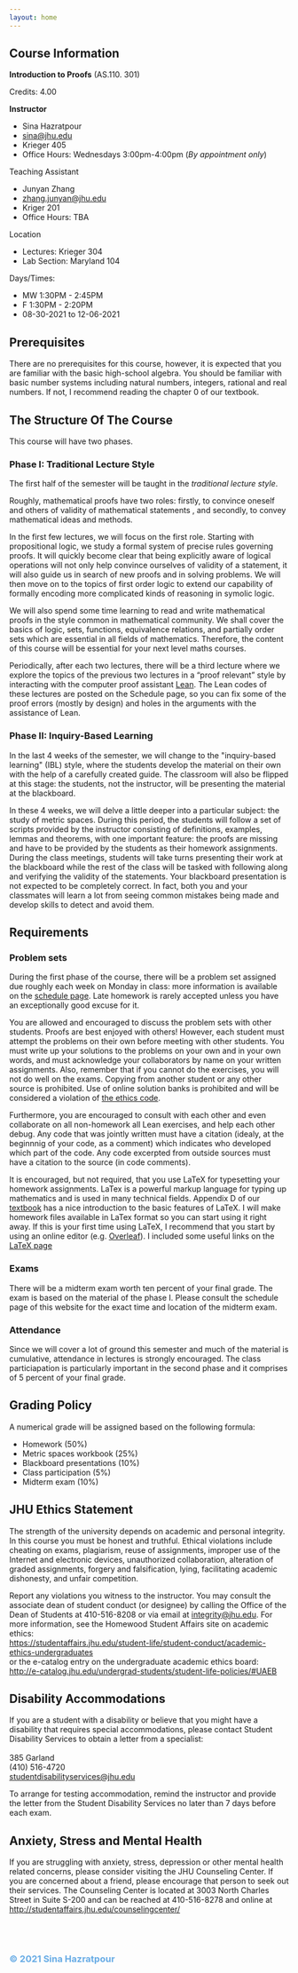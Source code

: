 ```yaml
---
layout: home
---
```



## Course Information

**Introduction to Proofs** (AS.110. 301)

Credits: 4.00

**Instructor**

- Sina Hazratpour
- sina@jhu.edu
- Krieger 405
- Office Hours: Wednesdays 3:00pm-4:00pm (_By appointment only_)

Teaching Assistant

- Junyan Zhang
- zhang.junyan@jhu.edu
- Kriger 201
- Office Hours: TBA
  
Location

- Lectures: Krieger 304
- Lab Section: Maryland 104
  
Days/Times:

- MW 1:30PM - 2:45PM
- F 1:30PM - 2:20PM
- 08-30-2021 to 12-06-2021

## Prerequisites

There are no prerequisites for this course, however, it is expected that you are familiar with the basic high-school algebra. You should be familiar with basic number systems including natural numbers, integers, rational and real numbers. If not, I recommend reading the chapter 0 of our textbook. 

## The Structure Of The Course

This course will have two phases.  

### Phase I:  Traditional Lecture Style 

The first half of the semester will be taught in the _traditional lecture style_.

Roughly, mathematical proofs have two roles: firstly, to convince oneself and others of validity of mathematical statements , and secondly, to convey mathematical ideas and methods.

In the first few lectures, we will focus on the first role. Starting with propositional logic, we study a formal system of precise rules governing proofs. It will quickly become clear that being explicitly aware of logical operations will not only help convince ourselves of validity of a statement, it will also guide us in search of new proofs and in solving problems. We will then move on to the topics of first order logic to extend our capability of formally encoding more complicated kinds of reasoning in symolic logic.

We will also spend some time learning to read and write mathematical proofs in the style common in mathematical community. We shall cover the basics of logic, sets, functions,  equivalence relations, and partially order sets which are essential in all fields of mathematics. Therefore, the content of this course will be essential for your next level maths courses.

Periodically, after each two lectures, there will be a third lecture where we explore the topics of the previous two lectures in a “proof relevant” style by interacting with the computer proof assistant [Lean](https://leanprover-community.github.io/index.html). The Lean codes of these lectures are posted on the Schedule page, so you can fix some of the proof errors (mostly by design) and holes in the arguments with the assistance of Lean.


<!--
In the first phase, the _weekly workflow_ is as follows: Each week there will be two lectures. In the first lecture we will cover some of the topics of the textbook. In the second lecture we will explore these topics in a “proof relevant” style by interacting  computer proof assistant [Lean](https://leanprover-community.github.io/index.html).

<p float="center">
<img src="https://raw.githubusercontent.com/introproofs/jhu301-f21/master/_images/screenshots/weekly-workflow.png" width="600">      
</p>

-->

### Phase II: Inquiry-Based Learning
In the last 4 weeks of the semester, we will change to the "inquiry-based learning" (IBL) style, where the students develop the material on their own with the help of a carefully created guide. The classroom will also be flipped at this stage: the students, not the instructor, will be presenting the material at the blackboard. 

In these 4 weeks, we will delve a little deeper into a particular subject: the study of metric spaces. During this period, the students will follow a set of scripts provided by the instructor consisting of definitions, examples, lemmas and theorems, with one important feature: the proofs are missing and have to be provided by the students as their homework assignments. During the class meetings, students will take turns presenting their work at the blackboard while the rest of the class will be tasked with following along and verifying the validity of the statements. Your blackboard presentation is not expected to be completely correct. In fact, both you and your classmates will learn a lot from seeing common mistakes being made and develop skills to detect and avoid them. 

## Requirements

### Problem sets
During the first phase of the course, there will be a problem set assigned due roughly each week on Monday in class: more information is available on the <a href="/jhu301-f21/schedule">schedule page</a>. Late homework is rarely accepted unless you have an exceptionally good excuse for it.

You are allowed and encouraged to discuss the problem sets with other students. Proofs are best enjoyed with others! However, each  student must attempt the problems on their own before meeting with other students. You must write up your solutions to the problems on your own and in your own words, and must acknowledge your collaborators by name on your written assignments. Also, remember that if you cannot do the exercises, you will not do well on the exams. Copying from another student or any other source is prohibited. Use of online solution banks is prohibited and will be considered a violation of <a href="#ethics">the ethics code</a>.

Furthermore, you are encouraged to consult with each other and even collaborate on all non-homework all Lean exercises, and  help each other debug. Any code that was jointly written must have a citation (idealy, at the beginnnig of your code, as a comment) which indicates who developed which part of the code. Any code excerpted from outside sources must have a citation to the source (in code comments).

It is encouraged, but not required, that you use LaTeX for typesetting your homework assignments. LaTex is a powerful markup language for typing up mathematics and is used in many technical fields. Appendix D of our <a href="https://infinitedescent.xyz/">textbook</a> has a nice introduction to the basic features of LaTeX. I will make homework files available in LaTex format so you can start using it right away. If this is your first time using LaTeX, I recommend that you start by using an online editor (e.g.  <a href="https://www.overleaf.com/">Overleaf</a>). I included some useful links on the <a href="latex.html">LaTeX page</a>

### Exams 

There will be a midterm exam worth ten percent of your final grade. The exam is based on the material of the phase I. Please consult the schedule page of this website for the exact time and location of the midterm exam. 

### Attendance 
Since we will cover a lot of ground this semester and much of the material is cumulative, attendance in lectures is strongly encouraged. The class particiapation is particularly important in the second phase and it comprises of 5 percent of your final grade.  

## Grading Policy
A numerical grade will be assigned based on the following formula:

* Homework (50%)
* Metric spaces workbook (25%)
* Blackboard presentations (10%)
* Class participation (5%)
* Midterm exam (10%)

## JHU Ethics Statement

The strength of the university depends on academic and personal integrity. In this course you must be honest and truthful. Ethical violations include cheating on exams, plagiarism, reuse of assignments, improper use of the Internet and electronic devices, unauthorized collaboration, alteration of graded assignments, forgery and falsification, lying, facilitating academic dishonesty, and unfair competition.

Report any violations you witness to the instructor. You may consult the associate dean of student conduct (or designee) by calling the Office of the Dean of Students at 410-516-8208 or via email at integrity@jhu.edu. For more information, see the Homewood Student Affairs site on academic ethics:
        <br>
        <a href="https://studentaffairs.jhu.edu/student-life/student-conduct/academic-ethics-undergraduates">https://studentaffairs.jhu.edu/student-life/student-conduct/academic-ethics-undergraduates</a><br>
        or the e-catalog entry on the undergraduate academic ethics board: <br>
        <a href="http://e-catalog.jhu.edu/undergrad-students/student-life-policies/#UAEB">http://e-catalog.jhu.edu/undergrad-students/student-life-policies/#UAEB</a>

    
## Disability Accommodations

If you are a student with a disability or believe that you might have a disability that requires special accommodations, please contact Student Disability Services to obtain a letter from a specialist:
<br>
<br>
385 Garland 
<br>
(410) 516-4720
<br>
<a href="mailto:studentdisabilityservices@jhu.edu">studentdisabilityservices@jhu.edu</a>
        
To arrange for testing accommodation, remind the instructor and provide the letter from the Student Disability Services no later than 7 days before each exam.          

      
## Anxiety, Stress and Mental Health
If you are struggling with anxiety, stress, depression or other mental health related concerns, please consider visiting the JHU Counseling Center. If you are concerned about a friend, please encourage that person to seek out their services. The Counseling Center is located at 3003 North Charles Street in Suite S-200 and can be reached at 410-516-8278 and online at <a href="http://studentaffairs.jhu.edu/counselingcenter/">http://studentaffairs.jhu.edu/counselingcenter/</a>


<br>
<br>

<div id="footer" class="row">
			<div class="aligncenter">
				<h3><font color="#68ACE5">&copy; 2021 Sina Hazratpour</font></h3>
			</div>
</div>

 

    
